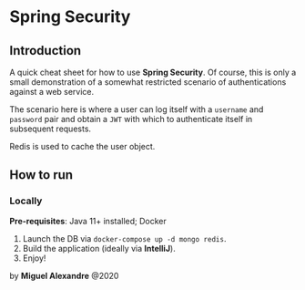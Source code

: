 # Spring Security

## Introduction

A quick cheat sheet for how to use **Spring Security**. Of course, this is only a small demonstration of a somewhat restricted scenario of authentications against a web service. 

The scenario here is where a user can log itself with a `username` and `password` pair and obtain a `JWT` with which to authenticate itself in subsequent requests.

Redis is used to cache the user object. 

 ## How to run

### Locally

**Pre-requisites**: Java 11+ installed; Docker

1. Launch the DB via `docker-compose up -d mongo redis`.
2. Build the application (ideally via **IntelliJ**).
3. Enjoy!

 by **Miguel Alexandre** @2020